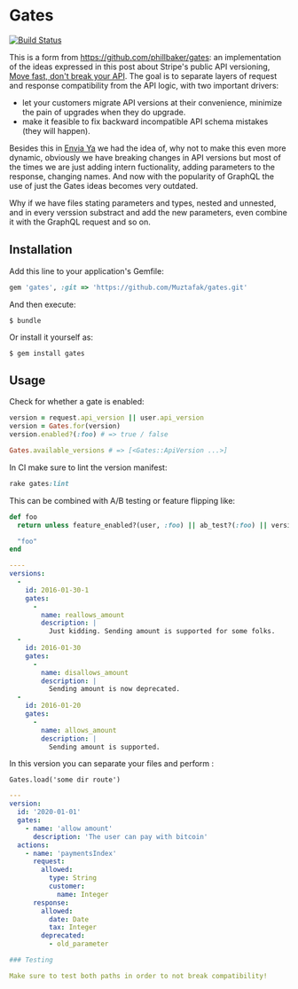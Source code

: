# Gates

[![Build
Status](https://travis-ci.org/phillbaker/gates.png?branch=master)](https://travis-ci.org/phillbaker/gates)

This is a form from https://github.com/phillbaker/gates: an implementation of the ideas expressed in this post about Stripe's public API versioning, [Move fast, don't break your API](http://amberonrails.com/move-fast-dont-break-your-api/). The goal is to separate layers of request and response compatibility from the API logic, with two important drivers:
 * let your customers migrate API versions at their convenience, minimize the pain of upgrades when they do upgrade.
 * make it feasible to fix backward incompatible API schema mistakes (they will happen).

Besides this in [Envia Ya](https://enviaya.com.mx) we had the idea of, why not to make this even more dynamic, obviously we have breaking changes in API versions but most of the times we are just adding intern fuctionality, adding parameters to the response, changing names. And now with the popularity of GraphQL the use of just the Gates ideas becomes very outdated.

Why if we have files stating parameters and types, nested and unnested, and in every verssion substract and add the new parameters, even combine it with the GraphQL request and so on.

## Installation

Add this line to your application's Gemfile:

```ruby
gem 'gates', :git => 'https://github.com/Muztafak/gates.git'
```

And then execute:

    $ bundle

Or install it yourself as:

    $ gem install gates

## Usage

Check for whether a gate is enabled:

```ruby
version = request.api_version || user.api_version
version = Gates.for(version)
version.enabled?(:foo) # => true / false

Gates.available_versions # => [<Gates::ApiVersion ...>]
```

In CI make sure to lint the version manifest:

```ruby
rake gates:lint
```

This can be combined with A/B testing or feature flipping like:

```ruby
def foo
  return unless feature_enabled?(user, :foo) || ab_test?(:foo) || version.enabled?(:foo)

  "foo"
end
```

```yaml
----
versions:
  -
    id: 2016-01-30-1
    gates:
      -
        name: reallows_amount
        description: |
          Just kidding. Sending amount is supported for some folks.
  -
    id: 2016-01-30
    gates:
      -
        name: disallows_amount
        description: |
          Sending amount is now deprecated.
  -
    id: 2016-01-20
    gates:
      -
        name: allows_amount
        description: |
          Sending amount is supported.
```

In this version you can separate your files and perform :

```
Gates.load('some dir route')
```
```yaml
---
version:
  id: '2020-01-01'
  gates:
    - name: 'allow amount'
      description: 'The user can pay with bitcoin'
  actions:
    - name: 'paymentsIndex'
      request:
        allowed:
          type: String
          customer:
            name: Integer
      response:
        allowed:
          date: Date
          tax: Integer
        deprecated:
          - old_parameter

### Testing

Make sure to test both paths in order to not break compatibility!
